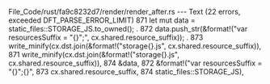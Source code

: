 File_Code/rust/fa9c8232d7/render/render_after.rs --- Text (22 errors, exceeded DFT_PARSE_ERROR_LIMIT)
871         let mut data = static_files::STORAGE_JS.to_owned();                                                                                                . 
872         data.push_str(&format!("var resourcesSuffix = \"{}\";", cx.shared.resource_suffix));                                                               . 
873         write_minify(cx.dst.join(&format!("storage{}.js", cx.shared.resource_suffix)),                                                                   871         write_minify(cx.dst.join(&format!("storage{}.js", cx.shared.resource_suffix)),
874                      &data,                                                                                                                              872                      &format!("var resourcesSuffix = \"{}\";{}",
                                                                                                                                                             873                               cx.shared.resource_suffix,
                                                                                                                                                             874                               static_files::STORAGE_JS),

